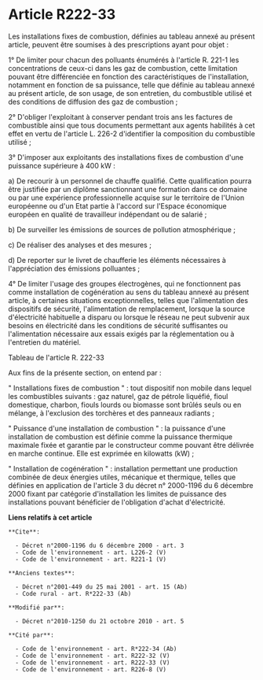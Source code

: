 # Article R222-33

Les installations fixes de combustion, définies au tableau annexé au présent article, peuvent être soumises à des
prescriptions ayant pour objet : 

1° De limiter pour chacun des polluants énumérés à l'article R. 221-1 les concentrations de ceux-ci dans les gaz de
combustion, cette limitation pouvant être différenciée en fonction des caractéristiques de l'installation, notamment en
fonction de sa puissance, telle que définie au tableau annexé au présent article, de son usage, de son entretien, du
combustible utilisé et des conditions de diffusion des gaz de combustion ; 

2° D'obliger l'exploitant à conserver pendant trois ans les factures de combustible ainsi que tous documents permettant aux
agents habilités à cet effet en vertu de l'article L. 226-2 d'identifier la composition du combustible utilisé ; 

3° D'imposer aux exploitants des installations fixes de combustion d'une puissance supérieure à 400 kW : 

a) De recourir à un personnel de chauffe qualifié. Cette qualification pourra être justifiée par un diplôme sanctionnant une
formation dans ce domaine ou par une expérience professionnelle acquise sur le territoire de l'Union européenne ou d'un Etat
partie à l'accord sur l'Espace économique européen en qualité de travailleur indépendant ou de salarié ; 

b) De surveiller les émissions de sources de pollution atmosphérique ; 

c) De réaliser des analyses et des mesures ; 

d) De reporter sur le livret de chaufferie les éléments nécessaires à l'appréciation des émissions polluantes ; 

4° De limiter l'usage des groupes électrogènes, qui ne fonctionnent pas comme installation de cogénération au sens du tableau
annexé au présent article, à certaines situations exceptionnelles, telles que l'alimentation des dispositifs de sécurité,
l'alimentation de remplacement, lorsque la source d'électricité habituelle a disparu ou lorsque le réseau ne peut subvenir
aux besoins en électricité dans les conditions de sécurité suffisantes ou l'alimentation nécessaire aux essais exigés par la
réglementation ou à l'entretien du matériel. 

Tableau de l'article R. 222-33 

Aux fins de la présente section, on entend par : 

" Installations fixes de combustion " : tout dispositif non mobile dans lequel les combustibles suivants : gaz naturel, gaz
de pétrole liquéfié, fioul domestique, charbon, fiouls lourds ou biomasse sont brûlés seuls ou en mélange, à l'exclusion des
torchères et des panneaux radiants ; 

" Puissance d'une installation de combustion " : la puissance d'une installation de combustion est définie comme la puissance
thermique maximale fixée et garantie par le constructeur comme pouvant être délivrée en marche continue. Elle est exprimée en
kilowatts (kW) ; 

" Installation de cogénération " : installation permettant une production combinée de deux énergies utiles, mécanique et
thermique, telles que définies en application de l'article 3 du décret n° 2000-1196 du 6 décembre 2000 fixant par catégorie
d'installation les limites de puissance des installations pouvant bénéficier de l'obligation d'achat d'électricité.

**Liens relatifs à cet article**

	**Cite**:

	  - Décret n°2000-1196 du 6 décembre 2000 - art. 3
	  - Code de l'environnement - art. L226-2 (V)
	  - Code de l'environnement - art. R221-1 (V)

	**Anciens textes**:

	  - Décret n°2001-449 du 25 mai 2001 - art. 15 (Ab)
	  - Code rural - art. R*222-33 (Ab)

	**Modifié par**:

	  - Décret n°2010-1250 du 21 octobre 2010 - art. 5

	**Cité par**:

	  - Code de l'environnement - art. R*222-34 (Ab)
	  - Code de l'environnement - art. R222-32 (V)
	  - Code de l'environnement - art. R222-33 (V)
	  - Code de l'environnement - art. R226-8 (V)
